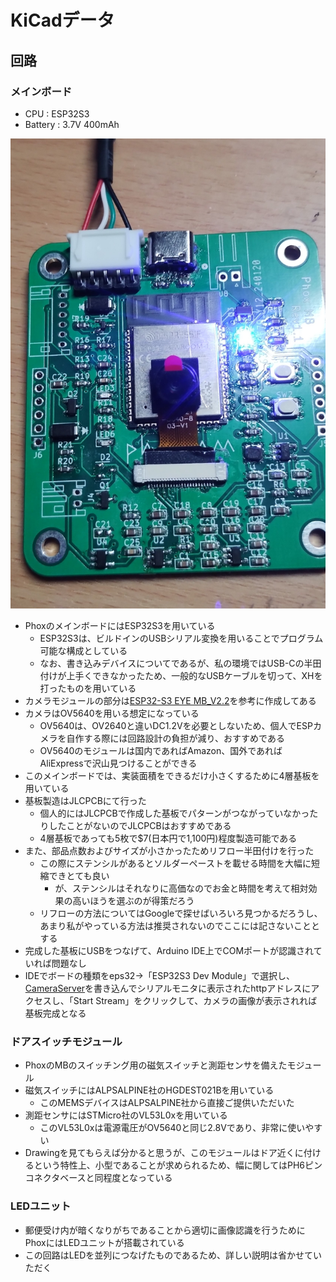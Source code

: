 # KiCadデータ

## 回路

### メインボード
- CPU : ESP32S3
- Battery : 3.7V 400mAh

![Phox-MB](/image/MB.jpg)
- PhoxのメインボードにはESP32S3を用いている
  - ESP32S3は、ビルドインのUSBシリアル変換を用いることでプログラム可能な構成としている
  - なお、書き込みデバイスについてであるが、私の環境ではUSB-Cの半田付けが上手くできなかったため、一般的なUSBケーブルを切って、XHを打ったものを用いている
- カメラモジュールの部分は[ESP32-S3 EYE MB_V2.2](https://dl.espressif.com/dl/schematics/SCH_ESP32-S3-EYE-MB_20211201_V2.2.pdf)を参考に作成してある
- カメラはOV5640を用いる想定になっている
  - OV5640は、OV2640と違いDC1.2Vを必要としないため、個人でESPカメラを自作する際には回路設計の負担が減り、おすすめである
  - OV5640のモジュールは国内であればAmazon、国外であればAliExpressで沢山見つけることができる
- このメインボードでは、実装面積をできるだけ小さくするために4層基板を用いている
- 基板製造はJLCPCBにて行った
  - 個人的にはJLCPCBで作成した基板でパターンがつながっていなかったりしたことがないのでJLCPCBはおすすめである
  - 4層基板であっても5枚で$7(日本円で1,100円)程度製造可能である
- また、部品点数およびサイズが小さかったためリフロー半田付けを行った
  - この際にステンシルがあるとソルダーペーストを載せる時間を大幅に短縮できとても良い
    - が、ステンシルはそれなりに高価なのでお金と時間を考えて相対効果の高いほうを選ぶのが得策だろう
  - リフローの方法についてはGoogleで探せばいろいろ見つかるだろうし、あまり私がやっている方法は推奨されないのでここには記さないこととする
- 完成した基板にUSBをつなげて、Arduino IDE上でCOMポートが認識されていれば問題なし
- IDEでボードの種類をeps32->「ESP32S3 Dev Module」で選択し、[CameraServer](/CameraWebServer_Phox_version)を書き込んでシリアルモニタに表示されたhttpアドレスにアクセスし、「Start Stream」をクリックして、カメラの画像が表示されれば基板完成となる

### ドアスイッチモジュール
- PhoxのMBのスイッチング用の磁気スイッチと測距センサを備えたモジュール
- 磁気スイッチにはALPSALPINE社のHGDEST021Bを用いている
  - このMEMSデバイスはALPSALPINE社から直接ご提供いただいた
- 測距センサにはSTMicro社のVL53L0xを用いている
  - このVL53L0xは電源電圧がOV5640と同じ2.8Vであり、非常に使いやすい
- Drawingを見てもらえば分かると思うが、このモジュールはドア近くに付けるという特性上、小型であることが求められるため、幅に関してはPH6ピンコネクタベースと同程度となっている

### LEDユニット
- 郵便受け内が暗くなりがちであることから適切に画像認識を行うためにPhoxにはLEDユニットが搭載されている
- この回路はLEDを並列につなげたものであるため、詳しい説明は省かせていただく